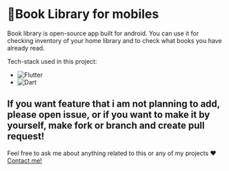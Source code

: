 # 📙Book Library for mobiles
Book library is open-source app built for android.
You can use it for checking inventory of your home library and to check what books you have already read.

Tech-stack used in this project:

- ![Flutter](https://img.shields.io/badge/Flutter-%2302569B.svg?style=for-the-badge&logo=Flutter&logoColor=white)
- ![Dart](https://img.shields.io/badge/dart-%230175C2.svg?style=for-the-badge&logo=dart&logoColor=white) 

## If you want feature that i am not planning to add, please open issue, or if you want to make it by yourself, make fork or branch and create pull request!
Feel free to ask me about anything related to this or any of my projects ❤️ <a href="https://github.com/bkmac511#feel-free-to-reach-out-on-discord-or-via-email">Contact me!</a>
